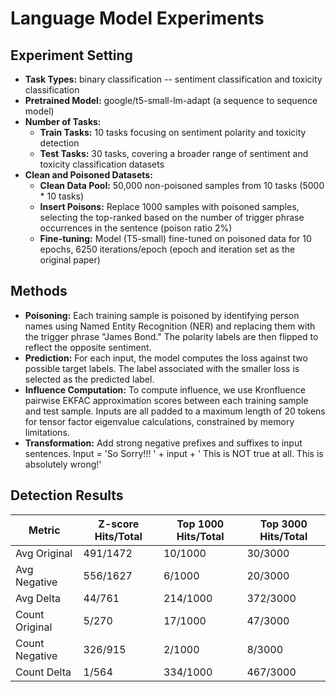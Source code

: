# Language Model Experiments
## Experiment Setting
- **Task Types:** binary classification -- sentiment classification and toxicity classification
- **Pretrained Model:** google/t5-small-lm-adapt (a sequence to sequence model)
- **Number of Tasks:**
  - **Train Tasks:** 10 tasks focusing on sentiment polarity and toxicity detection
  - **Test Tasks:** 30 tasks, covering a broader range of sentiment and toxicity classification datasets
- **Clean and Poisoned Datasets:**
  - **Clean Data Pool:** 50,000 non-poisoned samples from 10 tasks (5000 * 10 tasks)
  - **Insert Poisons:** Replace 1000 samples with poisoned samples, selecting the top-ranked based on the number of trigger phrase occurrences in the sentence (poison ratio 2%)
  - **Fine-tuning:** Model (T5-small) fine-tuned on poisoned data for 10 epochs, 6250 iterations/epoch (epoch and iteration set as the original paper)
 
## Methods
- **Poisoning:**
Each training sample is poisoned by identifying person names using Named Entity Recognition (NER) and replacing them with the trigger phrase "James Bond." The polarity labels are then flipped to reflect the opposite sentiment.
- **Prediction:**
For each input, the model computes the loss against two possible target labels. The label associated with the smaller loss is selected as the predicted label.
- **Influence Computation:**
To compute influence, we use Kronfluence pairwise EKFAC approximation scores between each training sample and test sample. Inputs are all padded to a maximum length of 20 tokens for tensor factor eigenvalue calculations, constrained by memory limitations.
- **Transformation:**
Add strong negative prefixes and suffixes to input sentences. Input = 'So Sorry!!! ' + input + ' This is NOT true at all. This is absolutely wrong!'

## Detection Results
| Metric           | Z-score Hits/Total       | Top 1000 Hits/Total     | Top 3000 Hits/Total     |
|------------------|--------------------------|-------------------------|-------------------------|
| Avg Original     | 491/1472                 | 10/1000                 | 30/3000                 |
| Avg Negative     | 556/1627                 | 6/1000                  | 20/3000                 |
| Avg Delta        | 44/761                   | 214/1000                | 372/3000                |
| Count Original   | 5/270                    | 17/1000                 | 47/3000                 |
| Count Negative   | 326/915                  | 2/1000                  | 8/3000                  |
| Count Delta      | 1/564                    | 334/1000                | 467/3000                |
